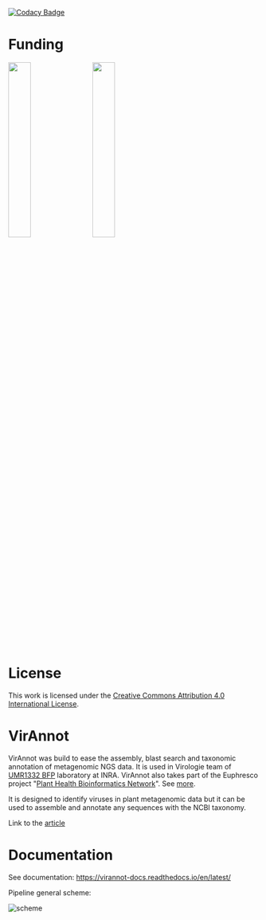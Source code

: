 [![Codacy Badge](https://api.codacy.com/project/badge/Grade/887cb2a956394c9ea9b35855fc046663)](https://www.codacy.com/manual/marieBvr/virAnnot?utm_source=github.com&amp;utm_medium=referral&amp;utm_content=marieBvr/virAnnot&amp;utm_campaign=Badge_Grade)

# Funding

<img src="docs/source/INRA_logo.jpg" width="30%"/> &emsp;<img src="docs/source/ubx-logo.png" width="30%"/>

# License

This work is licensed under the [Creative Commons Attribution 4.0 International License](https://creativecommons.org/licenses/by/4.0).

# VirAnnot

VirAnnot was build to ease the assembly, blast search and taxonomic annotation of metagenomic NGS data. It is used in Virologie team of [UMR1332 BFP](http://www6.bordeaux-aquitaine.inra.fr/bfp) laboratory at INRA.
VirAnnot also takes part of the Euphresco project "[Plant Health Bioinformatics Network](https://doi.org/10.5281/zenodo.3245830)". See [more](https://gitlab.com/ahaegeman/phbn-wp2-training).

It is designed to identify viruses in plant metagenomic data but it can be used to assemble and annotate any sequences with the NCBI taxonomy.

Link to the [article](https://doi.org/10.1094/PBIOMES-07-19-0037-A)

# Documentation

See documentation:
<https://virannot-docs.readthedocs.io/en/latest/>

Pipeline general scheme:

![scheme](docs/source/dia-intro.png)
